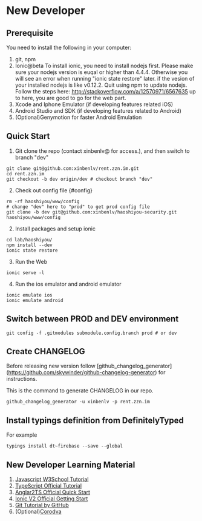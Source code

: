 
# New Developer 

## Prerequisite
You need to install the following in your computer:

1. git, npm
2. Ionic@beta
    To install ionic, you need to install nodejs first. Please make sure your nodejs version is euqal or higher than 4.4.4. Otherwise you will see an error when running "ionic state restore" later.
    if the vesion of your installed nodejs is like v0.12.2. Quit using npm to update nodejs. Follow the steps here: http://stackoverflow.com/a/12570971/6567635
    up to here, you are good to go for the web part.
3. Xcode and Iphone Emulator (if developing features related iOS)
4. Android Studio and SDK (if developing features related to Android)
5. (Optional)Genymotion for faster Android Emulation

## Quick Start

1. Git clone the repo (contact xinbenlv@ for access.), and then 
switch to branch "dev"

```shell
git clone git@github.com:xinbenlv/rent.zzn.im.git
cd rent.zzn.im
git checkout -b dev origin/dev # checkout branch "dev"
```

2. Check out config file {#config}

```shell
rm -rf haoshiyou/www/config
# change "dev" here to "prod" to get prod config file
git clone -b dev git@github.com:xinbenlv/haoshiyou-security.git haoshiyou/www/config
```

2. Install packages and setup ionic 

```shell
cd lab/haoshiyou/
npm install --dev
ionic state restore
```

3. Run the Web

```shell
ionic serve -l
```

4. Run the ios emulator and android emulator

```shell
ionic emulate ios
ionic emulate android
```

## Switch between PROD and DEV environment
```shell
git config -f .gitmodules submodule.config.branch prod # or dev

```

## Create CHANGELOG
Before releasing new version follow [github_changelog_generator]
(https://github.com/skywinder/github-changelog-generator)
for instructions.

This is the command to generate CHANGELOG in our repo.

```shell
github_changelog_generator -u xinbenlv -p rent.zzn.im
```

## Install typings definition from DefinitelyTyped

For example

```shell
typings install dt~firebase --save --global
```

## New Developer Learning Material
1. [Javascript W3School Tutorial](http://www.w3schools.com/js/default.asp)
2. [TypeScript Official Tutorial](https://www.typescriptlang.org/docs/tutorial.html)
3. [Anglar2TS Official Quick Start](https://angular.io/docs/ts/latest/quickstart.html) 
4. [Ionic V2 Official Getting Start](http://ionicframework.com/docs/v2/getting-started/)
5. [Git Tutorial by GitHub](https://try.github.io)
5. (Optional)[Corodva](https://cordova.apache.org/)
